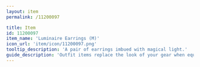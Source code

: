```yaml
---
layout: item
permalink: /11200097

title: Item
id: 11200097
item_name: 'Luminaire Earrings (M)'
icon_url: 'item/icon/11200097.png'
tooltip_description: 'A pair of earrings imbued with magical light.'
guide_description: 'Outfit items replace the look of your gear when equipped.'
---
```

